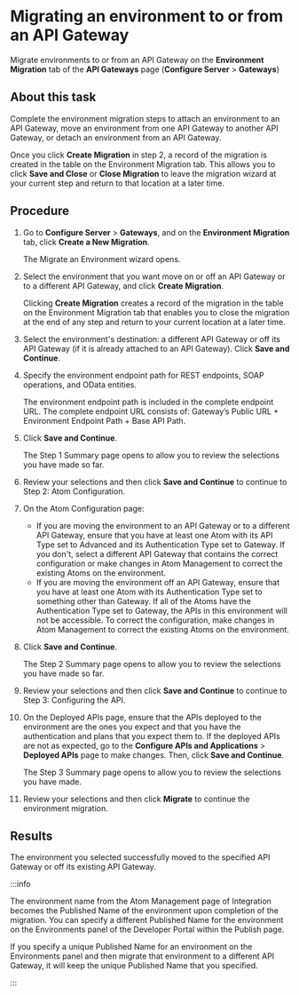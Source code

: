 # Migrating an environment to or from an API Gateway 

<head>
  <meta name="guidename" content="API Management"/>
  <meta name="context" content="GUID-f4e7a794-f90c-441d-8a74-d558e63d9865"/>
</head>


Migrate environments to or from an API Gateway on the **Environment Migration** tab of the **API Gateways** page \(**Configure Server** \> **Gateways**\)

## About this task

Complete the environment migration steps to attach an environment to an API Gateway, move an environment from one API Gateway to another API Gateway, or detach an environment from an API Gateway.

Once you click **Create Migration** in step 2, a record of the migration is created in the table on the Environment Migration tab. This allows you to click **Save and Close** or **Close Migration** to leave the migration wizard at your current step and return to that location at a later time.

## Procedure

1.  Go to **Configure Server** \> **Gateways**, and on the **Environment Migration** tab, click **Create a New Migration**.

    The Migrate an Environment wizard opens.

2.  Select the environment that you want move on or off an API Gateway or to a different API Gateway, and click **Create Migration**.

    Clicking **Create Migration** creates a record of the migration in the table on the Environment Migration tab that enables you to close the migration at the end of any step and return to your current location at a later time.

3.  Select the environment's destination: a different API Gateway or off its API Gateway \(if it is already attached to an API Gateway\). Click **Save and Continue**.

4.  Specify the environment endpoint path for REST endpoints, SOAP operations, and OData entities.

    The environment endpoint path is included in the complete endpoint URL. The complete endpoint URL consists of: Gateway’s Public URL + Environment Endpoint Path + Base API Path.

5.  Click **Save and Continue**.

    The Step 1 Summary page opens to allow you to review the selections you have made so far.

6.  Review your selections and then click **Save and Continue** to continue to Step 2: Atom Configuration.

7.  On the Atom Configuration page:

    -   If you are moving the environment to an API Gateway or to a different API Gateway, ensure that you have at least one Atom with its API Type set to Advanced and its Authentication Type set to Gateway. If you don't, select a different API Gateway that contains the correct configuration or make changes in Atom Management to correct the existing Atoms on the environment.
    -   If you are moving the environment off an API Gateway, ensure that you have at least one Atom with its Authentication Type set to something other than Gateway. If all of the Atoms have the Authentication Type set to Gateway, the APIs in this environment will not be accessible. To correct the configuration, make changes in Atom Management to correct the existing Atoms on the environment.
8.  Click **Save and Continue**.

    The Step 2 Summary page opens to allow you to review the selections you have made so far.

9.  Review your selections and then click **Save and Continue** to continue to Step 3: Configuring the API.

10. On the Deployed APIs page, ensure that the APIs deployed to the environment are the ones you expect and that you have the authentication and plans that you expect them to. If the deployed APIs are not as expected, go to the **Configure APIs and Applications** \> **Deployed APIs** page to make changes. Then, click **Save and Continue**.

    The Step 3 Summary page opens to allow you to review the selections you have made.

11. Review your selections and then click **Migrate** to continue the environment migration.

## Results

The environment you selected successfully moved to the specified API Gateway or off its existing API Gateway.

:::info 

The environment name from the Atom Management page of Integration becomes the Published Name of the environment upon completion of the migration. You can specify a different Published Name for the environment on the Environments panel of the Developer Portal within the Publish page.

If you specify a unique Published Name for an environment on the Environments panel and then migrate that environment to a different API Gateway, it will keep the unique Published Name that you specified.

:::